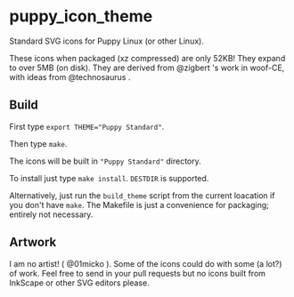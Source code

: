 # puppy_icon_theme

Standard SVG icons for Puppy Linux (or other Linux).

These icons when packaged (xz compressed) are only 52KB! They expand to over
5MB (on disk). They are derived from @zigbert 's work in woof-CE, with ideas
from @technosaurus .

## Build

First type `export THEME="Puppy Standard"`.

Then type `make`.

The icons will be built in `"Puppy Standard"` directory.

To install just type `make install`. `DESTDIR` is supported.

Alternatively, just run the `build_theme` script from the current loacation
if you don't have `make`. The Makefile is just a convenience for packaging;
entirely not necessary.

## Artwork

I am no artist! ( @01micko ). Some of the icons could do with some (a lot?)
of work. Feel free to send in your pull requests but no icons built from InkScape 
or other SVG editors please.
